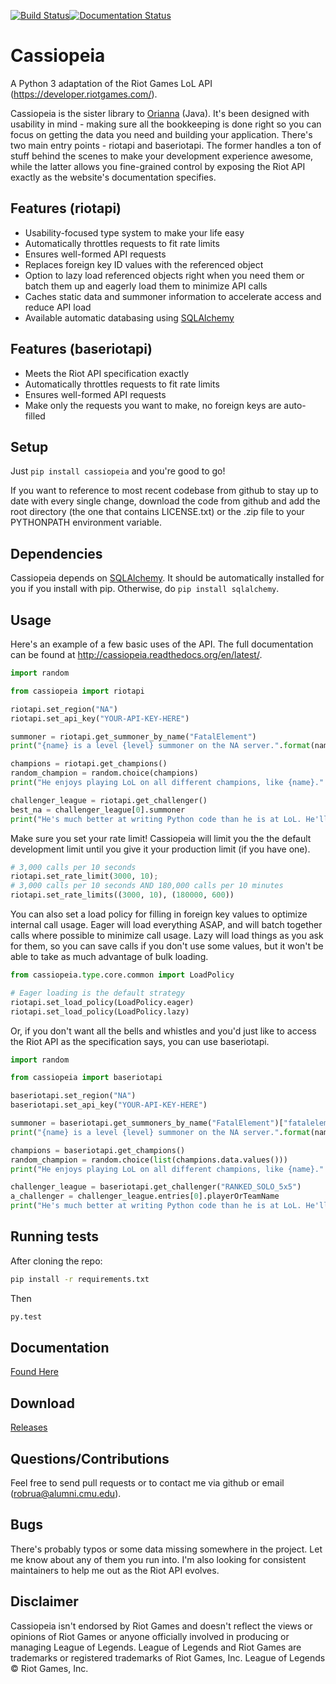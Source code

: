 [![Build Status](https://circleci.com/gh/robrua/cassiopeia.svg?style=shield&circle-token=b9e42c23cdc36e88b5339199abd1ebf582ae91bf)](https://github.com/robrua/cassiopeia)[![Documentation Status](https://readthedocs.org/projects/cassiopeia/badge/?version=latest)](http://cassiopeia.readthedocs.org/en/latest/?badge=latest)
# Cassiopeia

A Python 3 adaptation of the Riot Games LoL API (https://developer.riotgames.com/).

Cassiopeia is the sister library to [Orianna](https://github.com/robrua/Orianna) (Java). It's been designed with usability in mind - making sure all the bookkeeping is done right so you can focus on getting the data you need and building your application. There's two main entry points - riotapi and baseriotapi. The former handles a ton of stuff behind the scenes to make your development experience awesome, while the latter allows you fine-grained control by exposing the Riot API exactly as the website's documentation specifies.

## Features (riotapi)

- Usability-focused type system to make your life easy
- Automatically throttles requests to fit rate limits
- Ensures well-formed API requests
- Replaces foreign key ID values with the referenced object
- Option to lazy load referenced objects right when you need them or batch them up and eagerly load them to minimize API calls
- Caches static data and summoner information to accelerate access and reduce API load
- Available automatic databasing using [SQLAlchemy](http://www.sqlalchemy.org/)

## Features (baseriotapi)

- Meets the Riot API specification exactly
- Automatically throttles requests to fit rate limits
- Ensures well-formed API requests
- Make only the requests you want to make, no foreign keys are auto-filled
 
## Setup

Just `pip install cassiopeia` and you're good to go!

If you want to reference to most recent codebase from github to stay up to date with every single change, download the code from github and add the root directory (the one that contains LICENSE.txt) or the .zip file to your PYTHONPATH environment variable.

## Dependencies

Cassiopeia depends on [SQLAlchemy](http://www.sqlalchemy.org/). It should be automatically installed for you if you install with pip. Otherwise, do `pip install sqlalchemy`.
 
## Usage

Here's an example of a few basic uses of the API. The full documentation can be found at http://cassiopeia.readthedocs.org/en/latest/.

```python
import random

from cassiopeia import riotapi

riotapi.set_region("NA")
riotapi.set_api_key("YOUR-API-KEY-HERE")

summoner = riotapi.get_summoner_by_name("FatalElement")
print("{name} is a level {level} summoner on the NA server.".format(name=summoner.name, level=summoner.level))

champions = riotapi.get_champions()
random_champion = random.choice(champions)
print("He enjoys playing LoL on all different champions, like {name}.".format(name=random_champion.name))

challenger_league = riotapi.get_challenger()
best_na = challenger_league[0].summoner
print("He's much better at writing Python code than he is at LoL. He'll never be as good as {name}.".format(name=best_na.name))
```

Make sure you set your rate limit! Cassiopeia will limit you the the default development limit until you give it your production limit (if you have one).

```python
# 3,000 calls per 10 seconds
riotapi.set_rate_limit(3000, 10);
# 3,000 calls per 10 seconds AND 180,000 calls per 10 minutes
riotapi.set_rate_limits((3000, 10), (180000, 600))
```

You can also set a load policy for filling in foreign key values to optimize internal call usage. Eager will load everything ASAP, and will batch together calls where possible to minimize call usage. Lazy will load things as you ask for them, so you can save calls if you don't use some values, but it won't be able to take as much advantage of bulk loading.

```python
from cassiopeia.type.core.common import LoadPolicy

# Eager loading is the default strategy
riotapi.set_load_policy(LoadPolicy.eager)
riotapi.set_load_policy(LoadPolicy.lazy)
```

Or, if you don't want all the bells and whistles and you'd just like to access the Riot API as the specification says, you can use baseriotapi.

```python
import random

from cassiopeia import baseriotapi

baseriotapi.set_region("NA")
baseriotapi.set_api_key("YOUR-API-KEY-HERE")

summoner = baseriotapi.get_summoners_by_name("FatalElement")["fatalelement"]
print("{name} is a level {level} summoner on the NA server.".format(name=summoner.name, level=summoner.summonerLevel))

champions = baseriotapi.get_champions()
random_champion = random.choice(list(champions.data.values()))
print("He enjoys playing LoL on all different champions, like {name}.".format(name=random_champion.name))

challenger_league = baseriotapi.get_challenger("RANKED_SOLO_5x5")
a_challenger = challenger_league.entries[0].playerOrTeamName
print("He's much better at writing Python code than he is at LoL. He'll never be as good as {name}.".format(name=a_challenger))
```

## Running tests

After cloning the repo:

```bash
pip install -r requirements.txt
```

Then
```bash
py.test
```

## Documentation
[Found Here](http://cassiopeia.readthedocs.org/en/latest/)

## Download
[Releases](https://github.com/robrua/cassiopeia/releases)

## Questions/Contributions
Feel free to send pull requests or to contact me via github or email (robrua@alumni.cmu.edu).

## Bugs
There's probably typos or some data missing somewhere in the project. Let me know about any of them you run into. I'm also looking for consistent maintainers to help me out as the Riot API evolves.

## Disclaimer
Cassiopeia isn't endorsed by Riot Games and doesn't reflect the views or opinions of Riot Games or anyone officially involved in producing or managing League of Legends. League of Legends and Riot Games are trademarks or registered trademarks of Riot Games, Inc. League of Legends © Riot Games, Inc.
